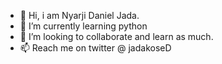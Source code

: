 - 👋 Hi, i am Nyarji Daniel Jada. 
- 🌱 I’m currently learning python 
- 💞️ I’m looking to collaborate and learn as much.
- 📫 Reach me on twitter @ jadakoseD

<!---
Jadashi97/Jadashi97 is a ✨ special ✨ repository because its `README.md` (this file) appears on your GitHub profile.
You can click the Preview link to take a look at your changes.
--->
